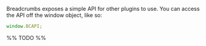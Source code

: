Breadcrumbs exposes a simple API for other plugins to use. You can access the API off the window object, like so:

```javascript
window.BCAPI;
```

%% TODO %%
